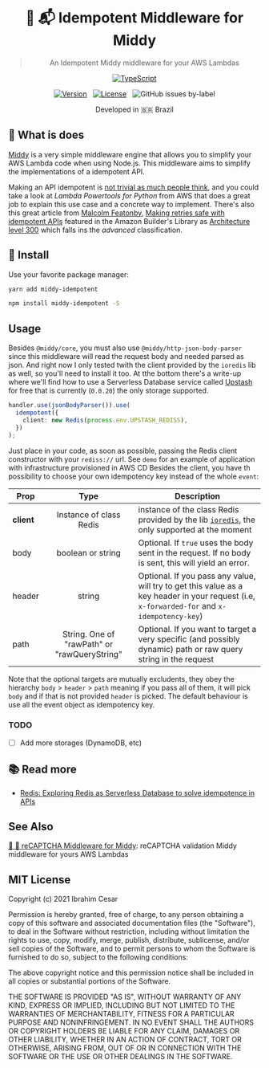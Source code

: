 <div align="center">
 
  <h1>🛵 📬  Idempotent Middleware for Middy</h1>
  <blockquote>An Idempotent Middy middleware for your AWS Lambdas</blockquote>

  [![TypeScript](https://badges.frapsoft.com/typescript/code/typescript.svg?v=101)](https://github.com/ellerbrock/typescript-badges/)

  [![Version](https://img.shields.io/npm/v/middy-idempotent?label=latest%20version)](https://www.npmjs.com/package/middy-idempotent
)&nbsp; &nbsp;[![License](https://badgen.net/github/license/ibrahimcesar/middy-idempotent)](./LICENSE)&nbsp; &nbsp;![GitHub issues by-label](https://img.shields.io/github/issues/ibrahimcesar/middy-idempotent/bug)
 

<p>Developed in 🇧🇷 <span role="img" aria-label="Flag for Brazil">Brazil</p>

</div>

## 🛵 What is does

[Middy](https://middy.js.org/) is a very simple middleware engine that allows you to simplify your AWS Lambda code when using Node.js. This middleware aims to simplify the implementations of a idempotent API.

Making an API idempotent is [not trivial as much people think](https://awslabs.github.io/aws-lambda-powertools-python/develop/utilities/idempotency/), and you could take a look at _Lambda Powertools for Python_ from AWS that does a great job to explain this use case and a concrete way to implement. There's also this great article from [Malcolm Featonby](https://twitter.com/mfeatonby), [Making retries safe with idempotent APIs](https://aws.amazon.com/builders-library/making-retries-safe-with-idempotent-APIs/) featured in the Amazon Builder's Library as [Architecture level 300](https://aws.amazon.com/blogs/architecture/category/learning-levels/advanced-300/) which falls ins the _advanced_ classification.

## 🚀 Install

Use your favorite package manager:

```bash
yarn add middy-idempotent
```

```bash
npm install middy-idempotent -S
```

## Usage

Besides `@middy/core`, you must also use `@middy/http-json-body-parser` since this middleware will read the request body and needed parsed as json. And right now I only tested twith the client provided by the `ioredis` lib as well, so you'll need to install it too. At tthe bottom there's a write-up where we'll find how to use a Serverless Database service called [Upstash](https://upstash.com/) for free that is currently (`0.0.20`) the only storage supported.

```ts
handler.use(jsonBodyParser()).use(
  idempotent({
    client: new Redis(process.env.UPSTASH_REDISS),
  })
);
```

Just place in your code, as soon as possible, passing the Redis client constructor with your `rediss://` url. See `demo` for an example of application with infrastructure provisioned in AWS CD
Besides the client, you have th possibility to choose your own idempotency key instead of the whole `event`:

| Prop   |      Type      |  Description |
|----------|:--------:|------------|
| **client** |  Instance of class Redis | instance of the class Redis provided by the lib [`ioredis`](https://github.com/luin/ioredis), the only supported at the moment |
| body |    boolean or string   | Optional. If `true` uses the body sent in the request. If no body is sent, this will yield an error.  |
| header | string | Optional. If you pass any value, will try to get this value as a key header in your request (i.e, `x-forwarded-for` and `x-idempotency-key`) |
| path | String. One of "rawPath" or "rawQueryString" | Optional. If you want to target a very specific (and possibly dynamic) path or raw query string in the request |

Note that the optional targets are mutually excludents, they obey the hierarchy `body` > `header` > `path` meaning if you pass all of them, it will pick `body` and if that is not provided `header` is picked. The default behaviour is use all the event object as idempotency key.

### TODO
- [ ] Add more storages (DynamoDB, etc)

## 📚 Read more

- [Redis: Exploring Redis as Serverless Database to solve idempotence in APIs](https://dev.to/aws-builders/redis-exploring-redis-as-serverless-database-to-solve-idempotence-in-apis-2gma)

## See Also

[🛵 🔐  reCAPTCHA Middleware for Middy](https://github.com/ibrahimcesar/react-lite-youtube-embed/): reCAPTCHA validation Middy middleware for yours AWS Lambdas


## MIT License

Copyright (c) 2021 Ibrahim Cesar

Permission is hereby granted, free of charge, to any person obtaining a copy
of this software and associated documentation files (the "Software"), to deal
in the Software without restriction, including without limitation the rights
to use, copy, modify, merge, publish, distribute, sublicense, and/or sell
copies of the Software, and to permit persons to whom the Software is
furnished to do so, subject to the following conditions:

The above copyright notice and this permission notice shall be included in all
copies or substantial portions of the Software.

THE SOFTWARE IS PROVIDED "AS IS", WITHOUT WARRANTY OF ANY KIND, EXPRESS OR
IMPLIED, INCLUDING BUT NOT LIMITED TO THE WARRANTIES OF MERCHANTABILITY,
FITNESS FOR A PARTICULAR PURPOSE AND NONINFRINGEMENT. IN NO EVENT SHALL THE
AUTHORS OR COPYRIGHT HOLDERS BE LIABLE FOR ANY CLAIM, DAMAGES OR OTHER
LIABILITY, WHETHER IN AN ACTION OF CONTRACT, TORT OR OTHERWISE, ARISING FROM,
OUT OF OR IN CONNECTION WITH THE SOFTWARE OR THE USE OR OTHER DEALINGS IN THE
SOFTWARE.
